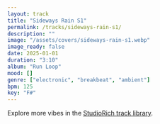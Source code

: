 ```yaml
---
layout: track
title: "Sideways Rain S1"
permalink: /tracks/sideways-rain-s1/
description: ""
image: "/assets/covers/sideways-rain-s1.webp"
image_ready: false
date: 2025-01-01
duration: "3:10"
album: "Run Loop"
mood: []
genre: ["electronic", "breakbeat", "ambient"]
bpm: 125
key: "F#"
---
```


Explore more vibes in the [StudioRich track library](/tracks/).
